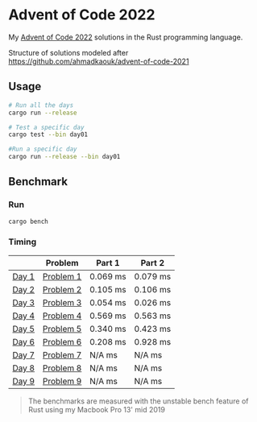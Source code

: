 # Advent of Code 2022
My [Advent of Code 2022](https://adventofcode.com) solutions in the Rust programming language.

Structure of solutions modeled after https://github.com/ahmadkaouk/advent-of-code-2021

## Usage
```sh
# Run all the days
cargo run --release

# Test a specific day
cargo test --bin day01

#Run a specific day
cargo run --release --bin day01
```
## Benchmark
### Run

```sh
cargo bench
```



### Timing

|                       | Problem                                            | Part 1   | Part 2   |   
|-----------------------|----------------------------------------------------|----------|----------|
| [Day 1](src/day01.rs) | [Problem 1](https://adventofcode.com/2022/day/1)   | 0.069 ms | 0.079 ms |   
| [Day 2](src/day02.rs) | [Problem 2](https://adventofcode.com/2022/day/2)   | 0.105 ms | 0.106 ms |   
| [Day 3](src/day03.rs) | [Problem 3](https://adventofcode.com/2022/day/3)   | 0.054 ms | 0.026 ms | 
| [Day 4](src/day04.rs) | [Problem 4](https://adventofcode.com/2022/day/4)   | 0.569 ms | 0.563 ms | 
| [Day 5](src/day05.rs) | [Problem 5](https://adventofcode.com/2022/day/5)   | 0.340 ms | 0.423 ms | 
| [Day 6](src/day06.rs) | [Problem 6](https://adventofcode.com/2022/day/6)   | 0.208 ms | 0.928 ms | 
| [Day 7](src/day07.rs) | [Problem 7](https://adventofcode.com/2022/day/7)   |  N/A  ms |  N/A  ms |
| [Day 8](src/day08.rs) | [Problem 8](https://adventofcode.com/2022/day/8)   |  N/A  ms |  N/A  ms |
| [Day 9](src/day09.rs) | [Problem 9](https://adventofcode.com/2022/day/9)   |  N/A  ms |  N/A  ms |

> The benchmarks are measured with the unstable bench feature of Rust using my Macbook Pro 13' mid 2019
